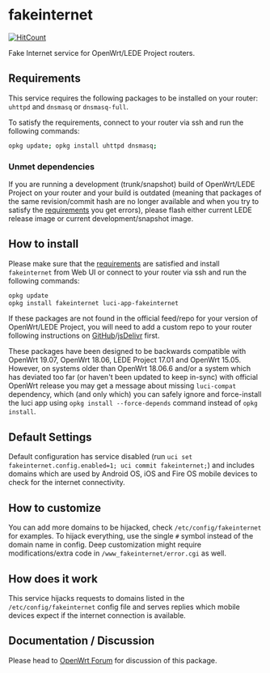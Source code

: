 <!-- markdownlint-disable MD013 -->
# fakeinternet

[![HitCount](http://hits.dwyl.com/stangri/openwrt/fakeinternet.svg)](http://hits.dwyl.com/stangri/openwrt/fakeinternet)

Fake Internet service for OpenWrt/LEDE Project routers.

## Requirements

This service requires the following packages to be installed on your router: ```uhttpd``` and ```dnsmasq``` or ```dnsmasq-full```.

To satisfy the requirements, connect to your router via ssh and run the following commands:

```sh
opkg update; opkg install uhttpd dnsmasq;
```

### Unmet dependencies

If you are running a development (trunk/snapshot) build of OpenWrt/LEDE Project on your router and your build is outdated (meaning that packages of the same revision/commit hash are no longer available and when you try to satisfy the [requirements](#requirements) you get errors), please flash either current LEDE release image or current development/snapshot image.

## How to install

Please make sure that the [requirements](#requirements) are satisfied and install ```fakeinternet``` from Web UI or connect to your router via ssh and run the following commands:

```sh
opkg update
opkg install fakeinternet luci-app-fakeinternet
```

If these packages are not found in the official feed/repo for your version of OpenWrt/LEDE Project, you will need to add a custom repo to your router following instructions on [GitHub](https://github.com/stangri/openwrt_packages/blob/master/README.md#on-your-router)/[jsDelivr](https://cdn.jsdelivr.net/gh/stangri/openwrt_packages/README.md#on-your-router) first.

These packages have been designed to be backwards compatible with OpenWrt 19.07, OpenWrt 18.06, LEDE Project 17.01 and OpenWrt 15.05. However, on systems older than OpenWrt 18.06.6 and/or a system which has deviated too far (or haven't been updated to keep in-sync) with official OpenWrt release you may get a message about missing ```luci-compat``` dependency, which (and only which) you can safely ignore and force-install the luci app using ```opkg install --force-depends``` command instead of ```opkg install```.

## Default Settings

Default configuration has service disabled (run ```uci set fakeinternet.config.enabled=1; uci commit fakeinternet;```) and includes domains which are used by Android OS, iOS and Fire OS mobile devices to check for the internet connectivity.

## How to customize

You can add more domains to be hijacked, check ```/etc/config/fakeinternet``` for examples. To hijack everything, use the single ```#``` symbol instead of the domain name in config. Deep customization might require modifications/extra code in ```/www_fakeinternet/error.cgi``` as well.

## How does it work

This service hijacks requests to domains listed in the ```/etc/config/fakeinternet``` config file and serves replies which mobile devices expect if the internet connection is available.

## Documentation / Discussion

Please head to [OpenWrt Forum](https://forum.openwrt.org/t/fakeinternet-service-package/924/) for discussion of this package.
